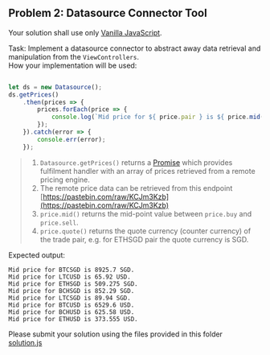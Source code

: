 ## Problem 2: Datasource Connector Tool ##
Your solution shall use only [Vanilla JavaScript](http://vanilla-js.com).  

Task: Implement a datasource connector to abstract away data retrieval and manipulation from the `ViewControllers`.  
How your implementation will be used:
```javascript

let ds = new Datasource();
ds.getPrices()
    .then(prices => {
        prices.forEach(price => {
            console.log(`Mid price for ${ price.pair } is ${ price.mid() } ${ price.quote() }.`);
        });
    }).catch(error => {
        console.err(error);
    });

```
> 1. `Datasource.getPrices()` returns a [Promise](https://developer.mozilla.org/en-US/docs/Web/JavaScript/Reference/Global_Objects/Promise) which provides fulfilment handler with an array of prices retrieved from a remote pricing engine.
> 2. The remote price data can be retrieved from this endpoint [https://pastebin.com/raw/KCJm3Kzb](https://pastebin.com/raw/KCJm3Kzb)
> 3. `price.mid()` returns the mid-point value between `price.buy` and `price.sell`.  
> 4. `price.quote()` returns the quote currency (counter currency) of the trade pair, e.g. for ETHSGD pair the quote currency is SGD.

Expected output:
```
Mid price for BTCSGD is 8925.7 SGD.
Mid price for LTCUSD is 65.92 USD.
Mid price for ETHSGD is 509.275 SGD.
Mid price for BCHSGD is 852.29 SGD.
Mid price for LTCSGD is 89.94 SGD.
Mid price for BTCUSD is 6529.6 USD.
Mid price for BCHUSD is 625.58 USD.
Mid price for ETHUSD is 373.555 USD.
```

Please submit your solution using the files provided in this folder  
[solution.js](./solution.js)  